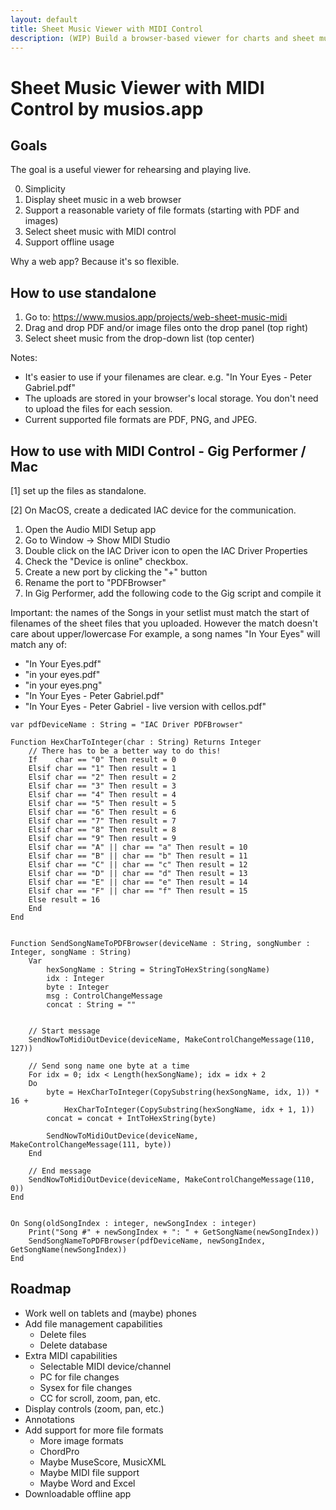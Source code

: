 ```yaml
---
layout: default
title: Sheet Music Viewer with MIDI Control
description: (WIP) Build a browser-based viewer for charts and sheet music that is controlled by MIDI
---
```


# Sheet Music Viewer with MIDI Control by musios.app

## Goals

The goal is a useful viewer for rehearsing and playing live.

0. Simplicity
1. Display sheet music in a web browser
2. Support a reasonable variety of file formats (starting with PDF and images)
3. Select sheet music with MIDI control
4. Support offline usage

Why a web app? Because it's so flexible.

## How to use standalone

1. Go to: https://www.musios.app/projects/web-sheet-music-midi
2. Drag and drop PDF and/or image files onto the drop panel (top right)
3. Select sheet music from the drop-down list (top center)

Notes:

* It's easier to use if your filenames are clear. e.g. "In Your Eyes - Peter Gabriel.pdf"
* The uploads are stored in your browser's local storage. You don't need to upload the files for each session.
* Current supported file formats are PDF, PNG, and JPEG.

## How to use with MIDI Control - Gig Performer / Mac

[1] set up the files as standalone.

[2] On MacOS, create a dedicated IAC device for the communication.

1. Open the Audio MIDI Setup app
2. Go to Window -> Show MIDI Studio
3. Double click on the IAC Driver icon to open the IAC Driver Properties
4. Check the "Device is online" checkbox.
5. Create a new port by clicking the "+" button
6. Rename the port to "PDFBrowser"
7. In Gig Performer, add the following code to the Gig script and compile it

Important: the names of the Songs in your setlist must match the start of filenames of the sheet files that you uploaded.  However the match doesn't care about upper/lowercase For example, a song names "In Your Eyes" will match any of:

* "In Your Eyes.pdf"
* "in your eyes.pdf"
* "in your eyes.png"
* "In Your Eyes - Peter Gabriel.pdf"
* "In Your Eyes - Peter Gabriel - live version with cellos.pdf"

```gpscript
var pdfDeviceName : String = "IAC Driver PDFBrowser"

Function HexCharToInteger(char : String) Returns Integer
    // There has to be a better way to do this!
    If    char == "0" Then result = 0
    Elsif char == "1" Then result = 1
    Elsif char == "2" Then result = 2
    Elsif char == "3" Then result = 3
    Elsif char == "4" Then result = 4
    Elsif char == "5" Then result = 5
    Elsif char == "6" Then result = 6
    Elsif char == "7" Then result = 7
    Elsif char == "8" Then result = 8
    Elsif char == "9" Then result = 9
    Elsif char == "A" || char == "a" Then result = 10
    Elsif char == "B" || char == "b" Then result = 11
    Elsif char == "C" || char == "c" Then result = 12
    Elsif char == "D" || char == "d" Then result = 13
    Elsif char == "E" || char == "e" Then result = 14
    Elsif char == "F" || char == "f" Then result = 15
    Else result = 16
    End
End


Function SendSongNameToPDFBrowser(deviceName : String, songNumber : Integer, songName : String)
    Var
        hexSongName : String = StringToHexString(songName)
        idx : Integer
        byte : Integer
        msg : ControlChangeMessage 
        concat : String = ""


    // Start message
    SendNowToMidiOutDevice(deviceName, MakeControlChangeMessage(110, 127))

    // Send song name one byte at a time
    For idx = 0; idx < Length(hexSongName); idx = idx + 2
    Do
        byte = HexCharToInteger(CopySubstring(hexSongName, idx, 1)) * 16 + 
            HexCharToInteger(CopySubstring(hexSongName, idx + 1, 1))
        concat = concat + IntToHexString(byte)

        SendNowToMidiOutDevice(deviceName, MakeControlChangeMessage(111, byte))
    End

    // End message
    SendNowToMidiOutDevice(deviceName, MakeControlChangeMessage(110, 0))
End


On Song(oldSongIndex : integer, newSongIndex : integer)
    Print("Song #" + newSongIndex + ": " + GetSongName(newSongIndex))
    SendSongNameToPDFBrowser(pdfDeviceName, newSongIndex, GetSongName(newSongIndex))
End
```


## Roadmap

* Work well on tablets and (maybe) phones
* Add file management capabilities
  * Delete files
  * Delete database
* Extra MIDI capabilities
  * Selectable MIDI device/channel
  * PC for file changes
  * Sysex for file changes
  * CC for scroll, zoom, pan, etc.
* Display controls (zoom, pan, etc.)
* Annotations
* Add support for more file formats
  * More image formats
  * ChordPro
  * Maybe MuseScore, MusicXML
  * Maybe MIDI file support
  * Maybe Word and Excel
* Downloadable offline app

